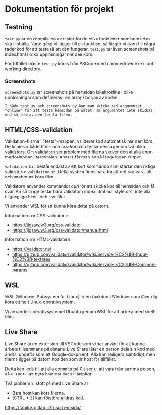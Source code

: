# Dokumentation för projekt

## Testning

`test.py` är en kompilation av tester för de olika funktioner som hemsidan ska innhålla. Varje gång vi lägger till en funktion, så lägger vi även till några rader kod för att testa så att den fungerar. `test.py` tar även screenshots på index.html i olika upplösningar när den körs.

För tillfället måste `test.py` köras från VSCode med chromedriver.exe i root working directory.

### Screenshots

`screenshots.py` tar screenshots på hemsidan lokalt/online i olika upplösningar som definieras i en array i början av koden.

    I både test.py och screenshots.py kan man skicka med argumentet "online" för att testa hemsidan på nätet. Om argumentet inte skickas med så testas den lokala filen.

## HTML/CSS-validation

Validation-filerna i "tests"-mappen, validerar kod automatisk när den körs. De kopierar både html- och css-kod och testar dessa genom två olika validators. Om validatorn ser problem med filerna skriver den ut alla error-meddelanden i terminalen. Annars får man än så länge ingen output.

`validation.bat` består endast av ett kort kommando som startar den riktiga validatorn: `validation.sh`. Detta system finns bara för att det ska vara lätt och snabbt att köra filen.

Validatorn använder kommandot *curl* för att skicka kod till hemsidan och få svar. Än så länge testar bara validatorn index.html och style.css, inte alla tillgängliga html- och css-filer.

Vi använder WSL för att kunna köra detta på datorn.


Information om CSS-validatorn:
- https://jigsaw.w3.org/css-validator
- https://jigsaw.w3.org/css-validator/manual.html


Information om HTML-validatorn:
- https://validator.nu/
- https://github.com/validator/validator/wiki/Service-%C2%BB-Input-%C2%BB-textarea
- https://github.com/validator/validator/wiki/Service-%C2%BB-Common-params

## WSL

WSL (Windows Subsystem for Linux) är en funktion i Windows som låter dig köra ett helt Linux-operativsystem.

Vi använder operativsystemet Ubuntu genom WSL för att arbeta med shell-filer.

## Live Share

Live Share är en extension till VSCode som vi har använt för att kunna arbeta tillsammans på distans. Live Share låter en person dela sin kod med andra, ungefär som ett Google-dokument. Alla kan redigera samtidigt, men filerna ligger på datorn hos den som är host för tillfället.

Detta kan leda till att alla commits på Git ser ut att vara från samma person, så vi ser till att byta host när det är lämpligt.

Två problem vi stött på med Live Share är

- Bara host kan köra filerna.
- [CTRL + Z] kan förstöra andras kod.

https://fabilus.gitlab.io/frisorhemsida/